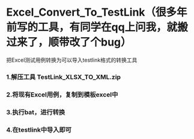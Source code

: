 # Excel_Convert_To_TestLink（很多年前写的工具，有同学在qq上问我，就搬过来了，顺带改了个bug）
把Excel测试用例转换为可以导入testlink格式的转换工具
### 1.解压工具    TestLink_XLSX_TO_XML.zip

### 2.将现有Excel用例，复制到模板excel中

### 3.执行bat，进行转换

### 4.在testlink中导入即可
